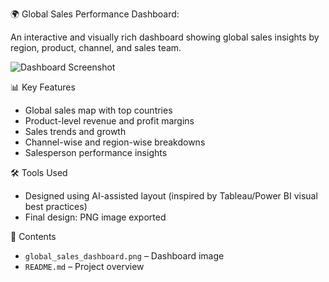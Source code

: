 🌍 Global Sales Performance Dashboard:

 An interactive and visually rich dashboard showing global sales insights by region, product, channel, and sales team.

![Dashboard Screenshot](global_sales_dashboard.png)

📊 Key Features
- Global sales map with top countries
- Product-level revenue and profit margins
- Sales trends and growth
- Channel-wise and region-wise breakdowns
- Salesperson performance insights

🛠️ Tools Used
- Designed using AI-assisted layout (inspired by Tableau/Power BI visual best practices)
- Final design: PNG image exported

 📁 Contents
- `global_sales_dashboard.png` – Dashboard image
- `README.md` – Project overview
